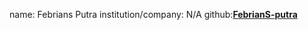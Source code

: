 name: Febrians Putra
institution/company: N/A
github:[**FebrianS-putra**](https://github.com/FebrianS-putra)
